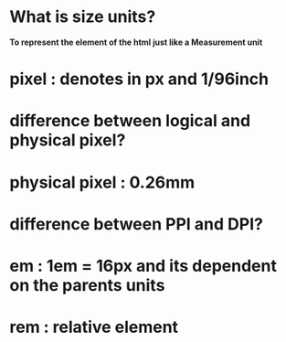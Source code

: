 # What is size units?
**To represent the element of the html just like a Measurement unit**

# pixel : denotes in px and 1/96inch

# difference between logical and physical pixel?

# physical pixel : 0.26mm

# difference between PPI and DPI?

# em : 1em = 16px and its dependent on the parents units
# rem : relative element